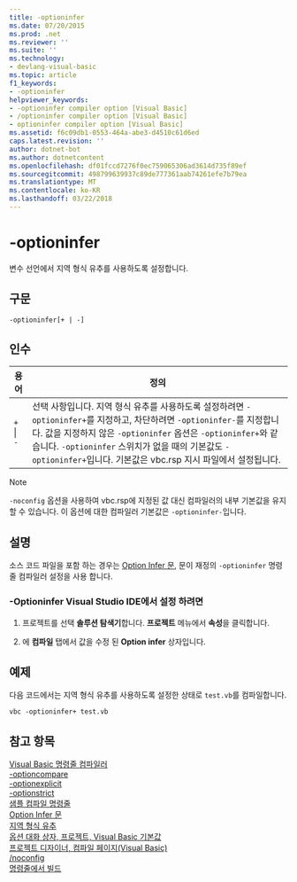 ```yaml
---
title: -optioninfer
ms.date: 07/20/2015
ms.prod: .net
ms.reviewer: ''
ms.suite: ''
ms.technology:
- devlang-visual-basic
ms.topic: article
f1_keywords:
- -optioninfer
helpviewer_keywords:
- -optioninfer compiler option [Visual Basic]
- /optioninfer compiler option [Visual Basic]
- optioninfer compiler option [Visual Basic]
ms.assetid: f6c09db1-0553-464a-abe3-d4510c61d6ed
caps.latest.revision: ''
author: dotnet-bot
ms.author: dotnetcontent
ms.openlocfilehash: df01fccd7276f0ec759065306ad3614d735f89ef
ms.sourcegitcommit: 498799639937c89de777361aab74261efe7b79ea
ms.translationtype: MT
ms.contentlocale: ko-KR
ms.lasthandoff: 03/22/2018
---
```

# <a name="-optioninfer"></a>-optioninfer
변수 선언에서 지역 형식 유추를 사용하도록 설정합니다.  
  
## <a name="syntax"></a>구문  
  
```  
-optioninfer[+ | -]  
```  
  
## <a name="arguments"></a>인수  
  
|용어|정의|  
|---|---|  
|`+` &#124; `-`|선택 사항입니다. 지역 형식 유추를 사용하도록 설정하려면 `-optioninfer+`를 지정하고, 차단하려면 `-optioninfer-`를 지정합니다. 값을 지정하지 않은 `-optioninfer` 옵션은 `-optioninfer+`와 같습니다. `-optioninfer` 스위치가 없을 때의 기본값도 `-optioninfer+`입니다. 기본값은 vbc.rsp 지시 파일에서 설정됩니다.|  
  
> [!NOTE]
>  `-noconfig` 옵션을 사용하여 vbc.rsp에 지정된 값 대신 컴파일러의 내부 기본값을 유지할 수 있습니다. 이 옵션에 대한 컴파일러 기본값은 `-optioninfer-`입니다.  
  
## <a name="remarks"></a>설명  
 소스 코드 파일을 포함 하는 경우는 [Option Infer 문](../../../visual-basic/language-reference/statements/option-infer-statement.md), 문이 재정의 `-optioninfer` 명령줄 컴파일러 설정을 사용 합니다.  
  
### <a name="to-set--optioninfer-in-the-visual-studio-ide"></a>-Optioninfer Visual Studio IDE에서 설정 하려면  
  
1.  프로젝트를 선택 **솔루션 탐색기**합니다. **프로젝트** 메뉴에서 **속성**을 클릭합니다.  
  
2.  에 **컴파일** 탭에서 값을 수정 된 **Option infer** 상자입니다.  
  
## <a name="example"></a>예제  
 다음 코드에서는 지역 형식 유추를 사용하도록 설정한 상태로 `test.vb`를 컴파일합니다.  
  
```console
vbc -optioninfer+ test.vb  
```  
  
## <a name="see-also"></a>참고 항목  
 [Visual Basic 명령줄 컴파일러](../../../visual-basic/reference/command-line-compiler/index.md)  
 [-optioncompare](../../../visual-basic/reference/command-line-compiler/optioncompare.md)  
 [-optionexplicit](../../../visual-basic/reference/command-line-compiler/optionexplicit.md)  
 [-optionstrict](../../../visual-basic/reference/command-line-compiler/optionstrict.md)  
 [샘플 컴파일 명령줄](../../../visual-basic/reference/command-line-compiler/sample-compilation-command-lines.md)  
 [Option Infer 문](../../../visual-basic/language-reference/statements/option-infer-statement.md)  
 [지역 형식 유추](../../../visual-basic/programming-guide/language-features/variables/local-type-inference.md)  
 [옵션 대화 상자, 프로젝트, Visual Basic 기본값](/visualstudio/ide/reference/visual-basic-defaults-projects-options-dialog-box)  
 [프로젝트 디자이너, 컴파일 페이지(Visual Basic)](/visualstudio/ide/reference/compile-page-project-designer-visual-basic)  
 [/noconfig](../../../visual-basic/reference/command-line-compiler/noconfig.md)  
 [명령줄에서 빌드](../../../visual-basic/reference/command-line-compiler/building-from-the-command-line.md)
